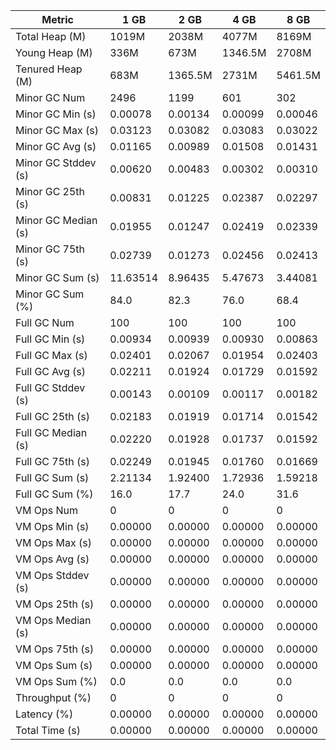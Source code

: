 | Metric | 1 GB | 2 GB | 4 GB | 8 GB |
|------|----|----|----|----|
| Total Heap (M) | 1019M | 2038M | 4077M | 8169M |
| Young Heap (M) | 336M | 673M | 1346.5M | 2708M |
| Tenured Heap (M) | 683M | 1365.5M | 2731M | 5461.5M |
| Minor GC Num | 2496 | 1199 | 601 | 302 |
| Minor GC Min (s) | 0.00078 | 0.00134 | 0.00099 | 0.00046 |
| Minor GC Max (s) | 0.03123 | 0.03082 | 0.03083 | 0.03022 |
| Minor GC Avg (s) | 0.01165 | 0.00989 | 0.01508 | 0.01431 |
| Minor GC Stddev (s) | 0.00620 | 0.00483 | 0.00302 | 0.00310 |
| Minor GC 25th (s) | 0.00831 | 0.01225 | 0.02387 | 0.02297 |
| Minor GC Median (s) | 0.01955 | 0.01247 | 0.02419 | 0.02339 |
| Minor GC 75th (s) | 0.02739 | 0.01273 | 0.02456 | 0.02413 |
| Minor GC Sum (s) | 11.63514 | 8.96435 | 5.47673 | 3.44081 |
| Minor GC Sum (%) | 84.0 | 82.3 | 76.0 | 68.4 |
| Full GC Num | 100 | 100 | 100 | 100 |
| Full GC Min (s) | 0.00934 | 0.00939 | 0.00930 | 0.00863 |
| Full GC Max (s) | 0.02401 | 0.02067 | 0.01954 | 0.02403 |
| Full GC Avg (s) | 0.02211 | 0.01924 | 0.01729 | 0.01592 |
| Full GC Stddev (s) | 0.00143 | 0.00109 | 0.00117 | 0.00182 |
| Full GC 25th (s) | 0.02183 | 0.01919 | 0.01714 | 0.01542 |
| Full GC Median (s) | 0.02220 | 0.01928 | 0.01737 | 0.01592 |
| Full GC 75th (s) | 0.02249 | 0.01945 | 0.01760 | 0.01669 |
| Full GC Sum (s) | 2.21134 | 1.92400 | 1.72936 | 1.59218 |
| Full GC Sum (%) | 16.0 | 17.7 | 24.0 | 31.6 |
| VM Ops Num | 0 | 0 | 0 | 0 |
| VM Ops Min (s) | 0.00000 | 0.00000 | 0.00000 | 0.00000 |
| VM Ops Max (s) | 0.00000 | 0.00000 | 0.00000 | 0.00000 |
| VM Ops Avg (s) | 0.00000 | 0.00000 | 0.00000 | 0.00000 |
| VM Ops Stddev (s) | 0.00000 | 0.00000 | 0.00000 | 0.00000 |
| VM Ops 25th (s) | 0.00000 | 0.00000 | 0.00000 | 0.00000 |
| VM Ops Median (s) | 0.00000 | 0.00000 | 0.00000 | 0.00000 |
| VM Ops 75th (s) | 0.00000 | 0.00000 | 0.00000 | 0.00000 |
| VM Ops Sum (s) | 0.00000 | 0.00000 | 0.00000 | 0.00000 |
| VM Ops Sum (%) | 0.0 | 0.0 | 0.0 | 0.0 |
| Throughput (%) | 0 | 0 | 0 | 0 |
| Latency (%) | 0.00000 | 0.00000 | 0.00000 | 0.00000 |
| Total Time (s) | 0.00000 | 0.00000 | 0.00000 | 0.00000 |
